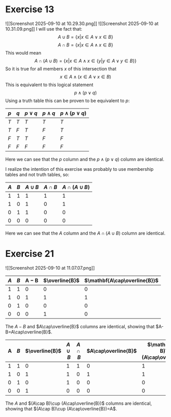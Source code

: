 # Exercise 13
![[Screenshot 2025-09-10 at 10.29.30.png]]
![[Screenshot 2025-09-10 at 10.31.09.png]]
I will use the fact that:
$$
A\cup B=\{x|x\in A\vee x\in B\}
$$
$$
A\cap B=\{x|x\in A\wedge x\in B\}
$$
This would mean
$$
A\cap (A\cup B)=\{x|x\in A\wedge x\in\{y|y\in A\vee y\in B\}\}
$$
So it is true for all members $x$ of this intersection that
$$
x\in A\wedge (x\in A\vee x\in B)
$$
This is equivalent to this logical statement
$$
p\wedge (p\vee q)
$$
Using a truth table this can be proven to be equivalent to $p$:

| $p$ | $q$ | $p\vee q$ | $p\wedge q$ | $p\wedge (p\vee q)$ |
| --- | --- | --------- | ----------- | ------------------- |
| $T$ | $T$ | $T$       | $T$         | $T$                 |
| $T$ | $F$ | $T$       | $F$         | $T$                 |
| $F$ | $T$ | $T$       | $F$         | $F$                 |
| $F$ | $F$ | $F$       | $F$         | $F$                 |
Here we can see that the $p$ column and the $p\wedge (p\vee q)$ column are identical.

I realize the intention of this exercise was probably to use membership tables and not truth tables, so:

| $A$ | $B$ | $A\cup B$ | $A\cap B$ | $A\cap (A\cup B)$ |
| --- | --- | --------- | --------- | ----------------- |
| 1   | 1   | 1         | 1         | 1                 |
| 1   | 0   | 1         | 0         | 1                 |
| 0   | 1   | 1         | 0         | 0                 |
| 0   | 0   | 0         | 0         | 0                 |
Here we can see that the $A$ column and the $A\cap (A\cup B)$ column are identical.

# Exercise 21
![[Screenshot 2025-09-10 at 11.07.07.png]]

| $A$ | $B$ | $\mathbf{A-B}$ | $\overline{B}$ | $\mathbf{A\cap\overline{B}}$ |
| --- | --- | -------------- | -------------- | ---------------------------- |
| 1   | 1   | 0              | 0              | 0                            |
| 1   | 0   | 1              | 1              | 1                            |
| 0   | 1   | 0              | 0              | 0                            |
| 0   | 0   | 0              | 1              | 0                            |
The $A-B$ and $A\cap\overline{B}$ columns are identical, showing that $A-B=A\cap\overline{B}$.

| $\mathbf{A}$ | $B$ | $\overline{B}$ | $A\cup B$ | $A\cap B$ | $A\cap\overline{B}$ | $\mathbf{(A\cap B)\cup (A\cap\overline{B})}$ |
| ------------ | --- | -------------- | --------- | --------- | ------------------- | -------------------------------------------- |
| 1            | 1   | 0              | 1         | 1         | 0                   | 1                                            |
| 1            | 0   | 1              | 1         | 0         | 1                   | 1                                            |
| 0            | 1   | 0              | 1         | 0         | 0                   | 0                                            |
| 0            | 0   | 1              | 0         | 0         | 0                   | 0                                            |
The $A$ and $(A\cap B)\cup (A\cap\overline{B})$ columns are identical, showing that $(A\cap B)\cup (A\cap\overline{B})=A$.